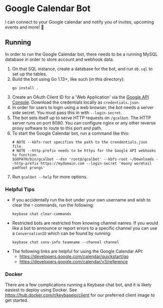 # Google Calendar Bot

I can connect to your Google calendar and notify you of invites, upcoming events and more! 📅

## Running

In order to run the Google Calendar bot, there needs to be a running MySQL database in
order to store account and webhook data.

1. On that SQL instance, create a database for the bot, and run `db.sql` to set
   up the tables.
2. Build the bot using Go 1.13+, like such (in this directory):
   ```
   go install .
   ```
3. Create an OAuth Client ID for a 'Web Application' via the [Google API
   Console](https://console.developers.google.com/apis/credentials). Download
   the credentials locally as `credentials.json`.
4. In order for users to login using a web browser, the bot needs a server side secret. You must pass this in with `--login-secret`.
5. The bot sets itself up to serve HTTP requests on `/gcalbot`. The HTTP server
   runs on port 8080. You can configure nginx or any other reverse proxy
   software to route to this port and path.
6. To start the Google Calendar bot, run a command like this:
   ```
   # NOTE --kbfs-root specifies the path to the crendentials.json file.
   # NOTE --http-prefix needs to be https for the Google API webhooks to function
   $GOPATH/bin/gcalbot --dsn 'root@/gcalbot' --kbfs-root ~/Downloads --http-prefix https://mydomain.com --login-secret 'moony wormtail padfoot prongs'
   ```
7. Run `gcalbot --help` for more options.

### Helpful Tips

- If you accidentally run the bot under your own username and wish to clear the
  `!` commands, run the following:
  ```
  keybase chat clear-commands
  ```
- Restricted bots are restricted from knowing channel names. If you would like
  a bot to announce or report errors to a specific channel you can use a
  `ConversationID` which can be found by running:
  ```
  keybase chat conv-info teamname --channel channel
  ```
- The following links are helpful for using the Google Calendar API:
    - https://developers.google.com/calendar/quickstart/go
    - https://developers.google.com/calendar/v3/reference

### Docker

There are a few complications running a Keybase chat bot, and it is likely
easiest to deploy using Docker. See https://hub.docker.com/r/keybaseio/client
for our preferred client image to get started.
